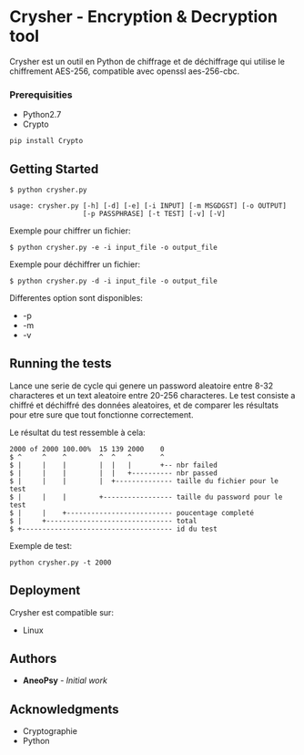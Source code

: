# Crysher - Encryption & Decryption tool

Crysher est un outil en Python de chiffrage et de déchiffrage qui utilise le chiffrement AES-256, compatible avec openssl aes-256-cbc.

### Prerequisities

* Python2.7
* Crypto

```
pip install Crypto
```

## Getting Started

```
$ python crysher.py

usage: crysher.py [-h] [-d] [-e] [-i INPUT] [-m MSGDGST] [-o OUTPUT]
                  [-p PASSPHRASE] [-t TEST] [-v] [-V]
```

Exemple pour chiffrer un fichier:

```
$ python crysher.py -e -i input_file -o output_file
```

Exemple pour déchiffrer un fichier:

```
$ python crysher.py -d -i input_file -o output_file
```

Differentes option sont disponibles:
* -p
* -m
* -v

## Running the tests

Lance une serie de cycle qui genere un password aleatoire entre 8-32 characteres et un text aleatoire entre 20-256 characteres.
Le test consiste a chiffré et déchiffré des données aleatoires, et de comparer les résultats pour etre sure que tout fonctionne correctement.

Le résultat du test ressemble à cela:
```
2000 of 2000 100.00%  15 139 2000    0
$ ^     ^    ^        ^  ^   ^       ^
$ |     |    |        |  |   |       +-- nbr failed
$ |     |    |        |  |   +---------- nbr passed
$ |     |    |        |  +-------------- taille du fichier pour le test
$ |     |    |        +----------------- taille du password pour le test
$ |     |    +-------------------------- poucentage completé
$ |     +------------------------------- total
$ +------------------------------------- id du test

```

Exemple de test:

```
python crysher.py -t 2000
```

## Deployment

Crysher est compatible sur:

- Linux

## Authors

* **AneoPsy** - *Initial work*

## Acknowledgments

* Cryptographie
* Python
